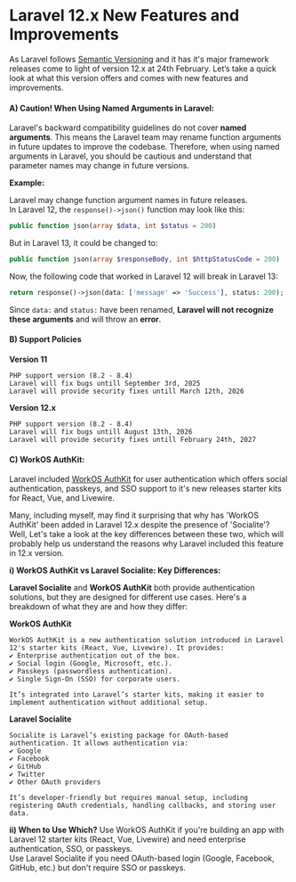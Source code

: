 # Laravel 12.x New Features and Improvements
As Laravel follows [Semantic Versioning](https://semver.org/) and it has it's major framework releases come to light of version 12.x at 24th February. Let’s take a quick look at what this version offers and comes with new features and improvements. 

#### A) Caution! When Using Named Arguments in Laravel:
Laravel's backward compatibility guidelines do not cover **named arguments**. This means the Laravel team may rename function arguments in future updates to improve the codebase. Therefore, when using named arguments in Laravel, you should be cautious and understand that parameter names may change in future versions.

**Example:**  

Laravel may change function argument names in future releases.  
In Laravel 12, the `response()->json()` function may look like this:
```php
public function json(array $data, int $status = 200)
```

But in Laravel 13, it could be changed to:
```php
public function json(array $responseBody, int $httpStatusCode = 200)
```

Now, the following code that worked in Laravel 12 will break in Laravel 13:
```php
return response()->json(data: ['message' => 'Success'], status: 200);
```
Since `data:` and `status:` have been renamed, **Laravel will not recognize these arguments** and will throw an **error**.

#### B) Support Policies
**Version 11**

	PHP support version (8.2 - 8.4)
	Laravel will fix bugs untill September 3rd, 2025
	Laravel will provide security fixes untill March 12th, 2026

**Version 12.x**

	PHP support version (8.2 - 8.4)
	Laravel will fix bugs untill August 13th, 2026
	Laravel will provide security fixes untill February 24th, 2027

#### C) WorkOS AuthKit:
Laravel included [WorkOS AuthKit](https://authkit.com/) for user authentication which offers social authentication, passkeys, and SSO support to it's new releases starter kits for React, Vue, and Livewire. 

Many, including myself, may find it surprising that why has 'WorkOS AuthKit' been added in Laravel 12.x despite the presence of 'Socialite'? Well, Let's take a look at the key differences between these two, which will probably help us understand the reasons why Laravel included this feature in 12.x version. 

**i) WorkOS AuthKit vs Laravel Socialite: Key Differences:**

**Laravel Socialite** and **WorkOS AuthKit** both provide authentication solutions, but they are designed for different use cases. Here's a breakdown of what they are and how they differ:


**WorkOS AuthKit**

    WorkOS AuthKit is a new authentication solution introduced in Laravel 12's starter kits (React, Vue, Livewire). It provides:
    ✔ Enterprise authentication out of the box.
    ✔ Social login (Google, Microsoft, etc.).
    ✔ Passkeys (passwordless authentication).
    ✔ Single Sign-On (SSO) for corporate users.

    It’s integrated into Laravel’s starter kits, making it easier to implement authentication without additional setup.

    
**Laravel Socialite**

    Socialite is Laravel’s existing package for OAuth-based authentication. It allows authentication via:
    ✔ Google
    ✔ Facebook
    ✔ GitHub
    ✔ Twitter
    ✔ Other OAuth providers

    It’s developer-friendly but requires manual setup, including registering OAuth credentials, handling callbacks, and storing user data.


**ii) When to Use Which?**
    Use WorkOS AuthKit if you're building an app with Laravel 12 starter kits (React, Vue, Livewire) and need enterprise authentication, SSO, or passkeys.  
    Use Laravel Socialite if you need OAuth-based login (Google, Facebook, GitHub, etc.) but don't require SSO or passkeys.  

